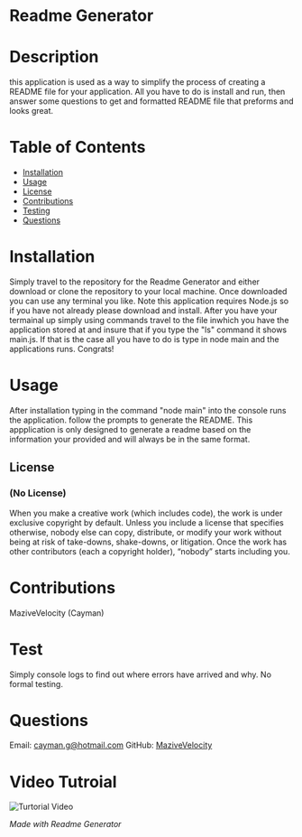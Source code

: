 
# Readme Generator      


# Description

this application is used as a way to simplify the process of creating a README file for your application. All you have to do is install and run, then answer some questions to get and formatted README file that preforms and looks great.



# Table of Contents

* [Installation](#installation )
* [Usage](#usage)
* [License](#license)
* [Contributions](#contributions)
* [Testing](#test)
* [Questions](#questions)



# Installation

Simply travel to the repository for the Readme Generator and either download or clone the repository to your local machine. Once downloaded you can use any terminal you like. Note this application requires Node.js so if you have not already please download and install. After you have your termainal up simply using commands travel to the file inwhich you have the application stored at and insure that if you type the "ls" command it shows main.js. If that is the case all you have to do is type in node main and the applications runs. Congrats! 



# Usage 

After installation typing in the command "node main" into the console runs the application. follow the prompts to generate the README. This appplication is only designed to generate a readme based on the information your provided and will always be in the same format. 



## License 
### (No License)


When you make a creative work (which includes code), the work is under exclusive copyright by default. Unless you include a license
that specifies otherwise, nobody else can copy, distribute, or modify your work without being at risk of take-downs, shake-downs, or 
litigation. Once the work has other contributors (each a copyright holder), “nobody” starts including you.
            



# Contributions

MaziveVelocity (Cayman)



# Test

Simply console logs to find out where errors have arrived and why. No formal testing.



# Questions

Email: <cayman.g@hotmail.com>     GitHub: [MaziveVelocity](http://github.com/MaziveVelocity)

# Video Tutroial

![Turtorial Video](https://drive.google.com/file/d/1WQXAORpZP1jSqLf_AC_AQbm-UlzCR_8m/view)

*Made with Readme Generator*
